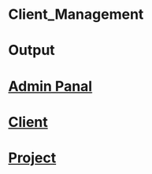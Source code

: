 # Client_Management
# Output 
# [Admin Panal](https://github.com/user-attachments/assets/de945e1c-ae50-4343-b1b8-4d28145f773d)
# [Client](https://github.com/user-attachments/assets/97b45c91-db37-4687-8e20-becbcbfe19f2)
# [Project](https://github.com/user-attachments/assets/d2869bb6-bfe2-407a-b90c-83627a000cc7)

